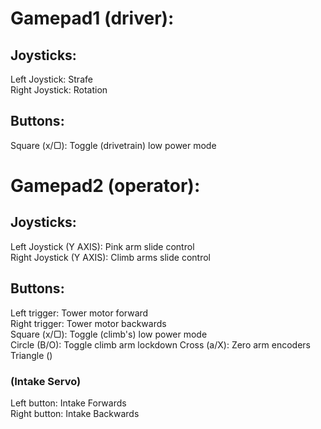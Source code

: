 # Gamepad1 (driver):

## Joysticks: 
Left Joystick: Strafe <br>
Right Joystick: Rotation

## Buttons:
Square (x/▢): Toggle (drivetrain) low power mode

# Gamepad2 (operator):

## Joysticks:
Left Joystick (Y AXIS): Pink arm slide control <br>
Right Joystick (Y AXIS): Climb arms slide control

## Buttons:
Left trigger: Tower motor forward <br>
Right trigger: Tower motor backwards <br>
Square (x/▢): Toggle (climb's) low power mode <br>
Circle (B/O): Toggle climb arm lockdown
Cross (a/X): Zero arm encoders
Triangle ()
### (Intake Servo)
Left button: Intake Forwards <br>
Right button: Intake Backwards

